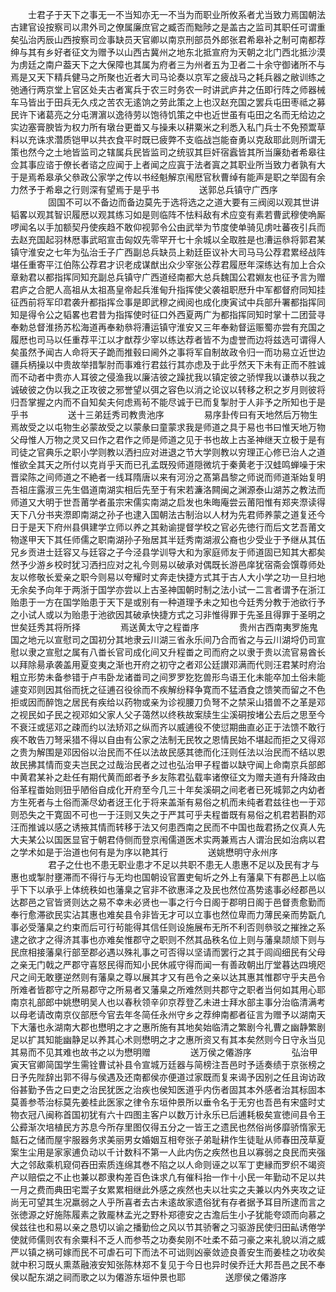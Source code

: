 <!-- { "loadSidebar": true } -->
　　士君子于天下之事无一不当知亦无一不当为而职业所攸系者尤当致力焉国朝法古建官设按察司以肃外司之僚属廉庶官之臧否而黜陟之是盖古之监司其职任可谓重矣弘治丙辰山西按察司佥事缺员天官卿以南京刑部员外郎张君希皋补之制可南都荐绅与其有乡好者征文为赠予以山西古冀州之地东北抵宣府为天朝之北门西北抵沙漠为虏廷之南户葢天下之大保障也其属为府者三为州者五为卫者二十余守御诸所不与焉是又天下精兵健马之所聚也近者大司马论奏以京军之疲战马之耗兵器之敝训练之弛通行两京堂上官区处夫古者寓兵于农三时务农一时讲武庐井之伍即行阵之师器械车马皆出于田兵无久戍之苦农无逺饷之劳此策之上也汉赵充国之罢兵屯田枣祗之募民许下诸葛亮之分屯渭濵以逸待劳以饱待饥策之中也近世虽有屯田之名而无给边之实边塞膏腴皆为权力所有墩台更畨又与操耒以耕粟米之利悉入私门兵士不免预鬻草料以充诛求濳质铠甲以共衣食平时既已疲弊不支临战岂能奋勇以克敌耶此则所谓无策也然今之土地皆监司之辖属兵民皆监司之统驭其巨奸宿蠧皆其所当廉劾者希皋往佥其事应谘于僚长者谘之应闻于上者闻之应寘于法者寘之其职业所当致力者孰有大于是焉希皋承父叅政公家学之传以书经魁解京闱厯官秋曹绰有能声是职之举固有余力然予于希皋之行则深有望焉于是乎书
　　
　　送郭总兵镇守广西序
　　
　　固国不可以不备边而备边莫先于选将选之之道大要有三阀阅以观其世讲韬畧以观其智识履厯以观其练习如是则临阵不怯料敌有术应变有素若曹武穆使唃厮啰闻名以手加额契丹使疾趋不敢仰视郭令公由武举为节度使单骑见虏吐蕃夜引兵而去赵充国起羽林厯事武昭宣击匈奴先零罕开七十余城以全取胜是也漕运叅将郭君某镇守淮安之七年为弘治壬子广西副总兵缺员上勑廷臣议补大司马马公荐君累经战阵堪任重寄平江伯陈公荐君才识老成谋猷出众少宰张公荐君履厯年深练达有加上合众章勑君以都指挥同知充副总兵镇守广西道经南都大总兵魏国公君婣友也征予言为赠君庐之合肥人高祖从太祖髙皇帝起兵淮甸升指挥使父袭祖职厯升中军都督府同知挂征西前将军印君袭升都指挥佥事是即武穆之阀阅也成化庚寅试中兵部升署都指挥同知是得令公之韬畧也君昔为指挥使时征口外西夏两广为都指挥同知时掌十二团营寻奉勅总督淮扬苏松海道再奉勑叅将漕运镇守淮安又三年奉勑督运赈蜀亦尝有充国之履厯也司马以任重荐平江以才猷荐少宰以练达荐者皆不为虚誉而边将兹选可谓得人矣虽然予闻古人命将天子跪而推毂曰阃外之事将军自制故政令归一而功易立近世边疆兵柄操以中贵故举措掣肘而事难行君兹行其亦虑及于此乎然天下未有正而不胜诚而不动者中贵亦人耳彼之侵渔我以廉洁彼之躁扰我以镇定彼之骄悍我以谦恭以我之诚破彼之伪以我之正攻彼之邪誉望以弭之容色以消之论议以转移之积之岁月则彼将归吾掌握之内而不自知矣夫何虑焉茍不能尽诚于已而复掣肘于人非予之所知也于是乎书
　　
　　送十三弟廷秀司教贵池序
　　
　　易序卦传曰有天地然后万物生焉故受之以屯物生必蒙故受之以蒙彖曰童蒙求我是师道之具于易也书曰惟天地万物父母惟人万物之灵又曰作之君作之师是师道之见于书也故上古圣神继天立极于是有司徒之官典乐之职小学则教以洒扫应对进退之节大学则教以穷理正心修已治人之道惟欲全其天之所付以克肖乎天而已孔孟既殁师道隠微坑于秦黄老于汉蛙鸣蝉噪于宋晋梁陈之间师道之不絶者一线耳隋唐以来有河汾之髙第昌黎之师说而师道渐始复明吾祖庄露淑三先生倡道南湖实相后先至于有宋若濂洛闗闽之渊源泰山湖苏之教法而师道又大明于世吾莆学者虽宗宋儒实南湖之启发也朱晦庵尝云莆阳惟有郑夹漈读得天下八分书夹漈即南湖之孙子也逮入国朝法古制治以人材为先君师养蒙之道复还今日于是天下府州县俱建学立师以养之其勑谕提督学校之官必先徳行而后文艺吾莆文物遂甲天下其任师儒之职南湖孙子殆居其半廷秀南湖淑公裔也少受业于予继从其伍兄乡贡进士廷容又与廷容之子今泾县学训导大和为家庭师友于师道固已知其大都矣然予少游乡校时犹习洒扫应对之礼今则易以破承对偶既长游邑庠犹宿斋会馔尊师处友以修敬长爱亲之职今则易以夸耀时丈奔走快捷方式其于古人大小学之功一旦扫地无余矣予向年于两浙于国学亦尝以上古圣神国朝时制之法小试一二言者谓予在浙江贻患于一方在国学贻患于天下是或别有一种道理予未之知也今廷秀分教于池欲行予之小试人或以为贻患于池欲因其破承快捷方式之习非惟得罪于先圣且得罪于圣明之世矣廷秀其将所择
　　
　　焉送黄太守之程畨序
　　
　　贵州古西南夷罗施鬼国之地元以宣慰司之国初分其地隶云川湖三省永乐间乃合而省之与云川湖埒仍司宣慰以隶之宣慰之属有八畨长官司成化间又升程畨之司而府之以隶于贵以流官易酋长以拜除昜承袭盖用夏变夷之渐也开府之初守之者邓公廷讃邓满而代则汪君某时府治粗立形势未备参错于卢韦卧龙诸畨司之间罗罗犵犵兽形鸟语王化未能卒加土俗未能遽变邓则因其俗而抚之征逋召役徐而不疾解纷释争寛而不猛酒食之馈笑而留之不色拒或因而醉饱之居民有疾给以药物或亲为诊视腰刀负弩不之禁采山猎兽不之革是邓之视民如子民之视邓如父家人父子蔼然以终秩故案牍生尘溪硐按堵公去后之思至今不衰汪或惩邓之疎而约以法矫邓之纵而齐以威逋役不使愆期曲直必正于法馈不敢行疾不敢告刀弩采猎不得以自由有公家之法制无民牧之恩情民始不堪起而拒之又得邓之贵为解围是邓因俗以治民而不任以法故民感其徳而化汪则任法以治民而不结以恩故民拂其情而变夫岂民之过哉治民者之过也弘治甲子程畨以缺守闻上命南京兵部郎中黄君某补之赴任有期代黄而郎者予乡友陈君弘载率诸僚征文为赠夫道有升降政由俗革程畨始则狃乎陋俗自成化开府至今几三十年矣溪硐之间老者已死城郭之内幼者方生死者与土俗而澌尽幼者迓王化于将来盖渐有易俗之机而未纯者君兹往也一于邓则恐失之干寛固不可也一于汪则又失之于严其可乎夫程畨既有易俗之机君若斟酌邓汪而推诚以感之诱掖其情而转移于法又何患西南之民而不中国也哉君扬之仪真人先大夫某公以国医显官于朝君侍侧而登京闱儒道医术实两兼焉古人谓治民如治病以君之学术如是于治道也何有是为序以艳其行
　　
　　送姚懋明守永州序
　　
　　君子之仕也不患无职业患才不足以共职不患无人患惠不足以及民有才与惠也或掣肘壅滞而不得行与无均也国朝设官置吏甸圻之外上有藩臬下有郡邑上以临乎下下以承乎上体统秩如也藩臬之官非不欲惠泽之及民也然位髙势逺事必经郡邑以达郡邑之官皆贤则达之易不幸未必贤也一事之行今日阁于郡明日阁于邑督责愈勤而奉行愈滞欲民实沾其惠也难矣县令非皆无才可以立事也然位卑而力薄民亲而势翫凢事必受藩臬之约束而后可行茍能得其信任则设施展布无所不利否则叅驳之摧挫之系逮之欲才之得济其事也亦难矣惟郡守之职则不然其品秩名位上则与藩臬颉颃下则与民庶相接藩臬行部至郡必遇以殊礼事之可否得以坚请而罢行之其于闾阎细民有父母之亲无门戟之严郡守喜怒民得而知小民休戚守得而闻一有善政朝出厅堂暮达四境咫尺之间无敢壅逆然则有藩臬之尊以展其才又有邑令之亲以达其惠其惟郡守乎夫邑令所难者皆郡守之所易郡守之所易者又藩臬之所难然则共郡守之职者当何如其用心耶南京礼部郎中姚懋明吴人也以春秋领辛卯京荐登乙未进士拜水部主事分治临清满考以母老请改南京仪部厯今官去年冬简任永州守乡之荐绅南都者征言为赠予以湖南天下大藩也永湖南大郡也懋明之才之惠所施有其地矣始临清之繁剧今礼曹之幽静繁剧足以扩其知能幽静足以养其心术则懋明之才之惠所资又有其本矣然则今日守永当见其易而不见其难也故书之以为懋明赠
　　
　　送万侯之僊游序
　　
　　弘治甲寅天官卿简国学生需铨曹试补县令宣城万廷器与简榜注吾邑时予适奏绩于京张榜之日予先陛辞出郭不得与侯遇及还南都侯亦便道过家既而复来谒予因别之任且询访政俗甚勤予告之曰吏之治民犹医之治疾也侯知医道乎内伤者固其本外感者治其标固本莫善参苓治标莫先姜桂此医家之律令东垣仲景所以垂令名于无穷也吾邑有宋盛时丈物衣冠八闽称首国初犹有六十四图主客户以数万计永乐已后逋耗极矣宣徳间县令王公彛渐次培植民方苏息今所存里图仅得五分之一皆王之遗民也然俗尚侈靡骄惰家无甔石之储而屋宇服器务求美丽男女婚姻互相夸张子弟耻耕作生徒耻从师春田茂草夏案生尘用是家家逋负动以千计数科不第一人此内伤之疾然也且以寡弱之良民而夹强大之邻敌乘机窥伺吞田索质连绵其巻不陷之以人命则诬之以军丁吏縁而罗织不竭资产以赔偿之不止也兼以郡隶构差百色诛求凢有催科抬一作十小民一年勤动不足以共一月之费而典田宅鬻子女累累相继此外感之疾然也夫以壮实之夫兼以内外夹攻之证尚无可望其生况羸弱之人乎所喜者去古未逺故家遗俗犹有存者据予耳目所逮而言之张徳源之好施陈履素之敦龎林孟光之野朴郑德安之古澹后生小子犹能夸颂而向慕之侯兹往也和易以亲之恳切以谕之播勤俭之风以节其骄奢之习驱游民使归田畆诱倦学使就师儒则农有余粟科不乏人而参苓之功奏矣刚不吐柔不茹刁豪之来礼貌以消之威严以镇之祸可嫁而民不可虐石可下而法不可诎则凶豪敛迹良善安生而姜桂之功收矣就中积习既乆熏蒸融液安知张陈林郑不复见于今日也异时侯乔迁大邦吾邑之民不奉侯以配东湖之祠而歌之以为僊游东垣仲景也耶
　　
　　送廖侯之僊游序
　　
